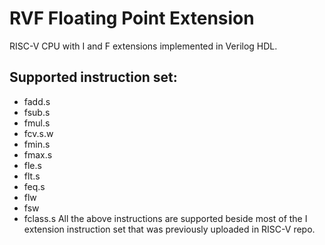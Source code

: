 # RVF Floating Point Extension
RISC-V CPU with I and F extensions implemented in Verilog HDL.
## **Supported instruction set:**
- fadd.s
- fsub.s
- fmul.s
- fcv.s.w
- fmin.s
- fmax.s
- fle.s
- flt.s
- feq.s
- flw
- fsw
- fclass.s
All the above instructions are supported beside most of the I extension instruction set that was previously uploaded in RISC-V repo.
